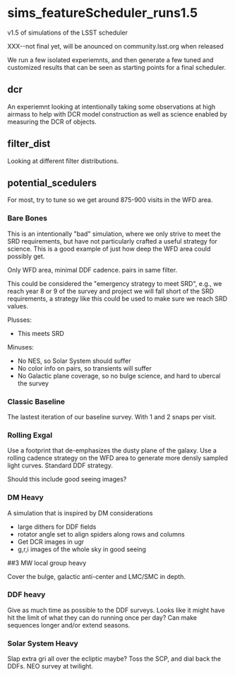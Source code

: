 # sims_featureScheduler_runs1.5
v1.5 of simulations of the LSST scheduler

XXX--not final yet, will be anounced on community.lsst.org when released

We run a few isolated experiemnts, and then generate a few tuned and customized results that can be seen as starting points for a final scheduler.

## dcr

An experiemnt looking at intentionally taking some observations at high airmass to help with DCR model construction as well as science enabled by measuring the DCR of objects.

## filter_dist

Looking at different filter distributions.

## potential_scedulers

For most, try to tune so we get around 875-900 visits in the WFD area. 

### Bare Bones

This is an intentionally "bad" simulation, where we only strive to meet the SRD requirements, but have not particularly crafted a useful strategy for science. This is a good example of just how deep the WFD area could possibly get.

Only WFD area, minimal DDF cadence. pairs in same filter.

This could be considered the "emergency strategy to meet SRD", e.g., we reach year 8 or 9 of the survey and project we will fall short of the SRD requirements, a strategy like this could be used to make sure we reach SRD values.

Plusses: 

* This meets SRD

Minuses: 

* No NES, so Solar System should suffer
* No color info on pairs, so transients will suffer
* No Galactic plane coverage, so no bulge science, and hard to ubercal the survey


### Classic Baseline

The lastest iteration of our baseline survey. With 1 and 2 snaps per visit.

### Rolling Exgal

Use a footprint that de-emphasizes the dusty plane of the galaxy. Use a rolling cadence strategy on the WFD area to generate more densly sampled light curves. Standard DDF strategy.

Should this include good seeing images?

### DM Heavy
A simulation that is inspired by DM considerations

* large dithers for DDF fields
* rotator angle set to align spiders along rows and columns
* Get DCR images in ugr
* g,r,i images of the whole sky in good seeing 

##3 MW local group heavy

Cover the bulge, galactic anti-center and LMC/SMC in depth.

### DDF heavy

Give as much time as possible to the DDF surveys.  Looks like it might have hit the limit of what they can do running once per day? Can make sequences longer and/or extend seasons.

### Solar System Heavy

Slap extra gri all over the ecliptic maybe? Toss the SCP, and dial back the DDFs.  NEO survey at twilight.
